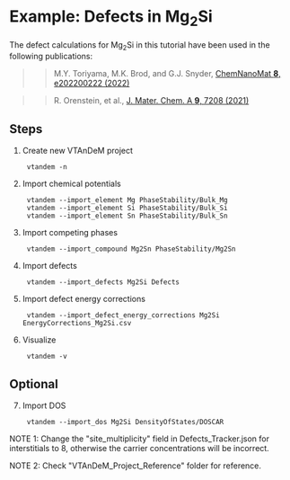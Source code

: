 # Example: Defects in Mg<sub>2</sub>Si

The defect calculations for Mg<sub>2</sub>Si in this tutorial have been used in the following publications:

>> M.Y. Toriyama, M.K. Brod, and G.J. Snyder,
   [ChemNanoMat **8**, e202200222 (2022)](https://doi.org/10.1002/cnma.202200222)

>> R. Orenstein, et al.,
   [J. Mater. Chem. A **9**, 7208 (2021)](https://doi.org/10.1039/D1TA00115A)


## Steps

1. Create new VTAnDeM project

		vtandem -n

2. Import chemical potentials
						
		vtandem --import_element Mg PhaseStability/Bulk_Mg
		vtandem --import_element Si PhaseStability/Bulk_Si
		vtandem --import_element Sn PhaseStability/Bulk_Sn

3. Import competing phases

		vtandem --import_compound Mg2Sn PhaseStability/Mg2Sn

4. Import defects

		vtandem --import_defects Mg2Si Defects

5. Import defect energy corrections

		vtandem --import_defect_energy_corrections Mg2Si EnergyCorrections_Mg2Si.csv

6. Visualize

		vtandem -v


## Optional

7. Import DOS

		vtandem --import_dos Mg2Si DensityOfStates/DOSCAR


NOTE 1: Change the "site_multiplicity" field in Defects_Tracker.json for interstitials to 8, otherwise the carrier concentrations will be incorrect.

NOTE 2: Check "VTAnDeM_Project_Reference" folder for reference.

